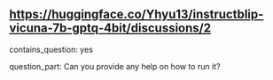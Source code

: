 ## https://huggingface.co/Yhyu13/instructblip-vicuna-7b-gptq-4bit/discussions/2

contains_question: yes

question_part: Can you provide any help on how to run it?